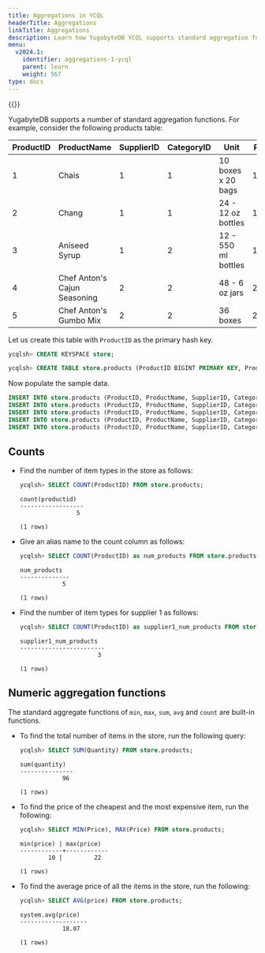 ```yaml
---
title: Aggregations in YCQL
headerTitle: Aggregations
linkTitle: Aggregations
description: Learn how YugabyteDB YCQL supports standard aggregation functions.
menu:
  v2024.1:
    identifier: aggregations-1-ycql
    parent: learn
    weight: 567
type: docs
---
```


{{<api-tabs list="ycql">}}

YugabyteDB supports a number of standard aggregation functions. For example, consider the following products table:

| ProductID | ProductName          | SupplierID | CategoryID | Unit | Price | Quantity
| ---       | ---                  | ---        | ---        | ---  | --- | ---
| 1 | Chais                        | 1 | 1 | 10 boxes x 20 bags  | 18    | 25
| 2 | Chang                        | 1 | 1 | 24 - 12 oz bottles  | 19    | 12
| 3 | Aniseed Syrup                | 1 | 2 | 12 - 550 ml bottles | 10    | 10
| 4 | Chef Anton's Cajun Seasoning | 2 | 2 | 48 - 6 oz jars      | 22    | 9
| 5 | Chef Anton's Gumbo Mix       | 2 | 2 | 36 boxes            | 21.35 | 40

Let us create this table with `ProductID` as the primary hash key.

```sql
ycqlsh> CREATE KEYSPACE store;
```

```sql
ycqlsh> CREATE TABLE store.products (ProductID BIGINT PRIMARY KEY, ProductName VARCHAR, SupplierID INT, CategoryID INT, Unit TEXT, Price FLOAT, Quantity INT);
```

Now populate the sample data.

```sql
INSERT INTO store.products (ProductID, ProductName, SupplierID, CategoryID, Unit, Price, Quantity) VALUES (1, 'Chais', 1, 1, '10 boxes x 20 bags', 18, 25);
INSERT INTO store.products (ProductID, ProductName, SupplierID, CategoryID, Unit, Price, Quantity) VALUES (2, 'Chang', 1, 1, '24 - 12 oz bottles', 19, 12);
INSERT INTO store.products (ProductID, ProductName, SupplierID, CategoryID, Unit, Price, Quantity) VALUES (3, 'Aniseed Syrup', 1, 2, '12 - 550 ml bottles', 10, 10);
INSERT INTO store.products (ProductID, ProductName, SupplierID, CategoryID, Unit, Price, Quantity) VALUES (4, 'Chef Anton''s Cajun Seasoning', 2, 2, '48 - 6 oz jars', 22, 9);
INSERT INTO store.products (ProductID, ProductName, SupplierID, CategoryID, Unit, Price, Quantity) VALUES (5, 'Chef Anton''s Gumbo Mix', 2, 2, '36 boxes', 21.35, 40);
```

## Counts

- Find the number of item types in the store as follows:

    ```sql
    ycqlsh> SELECT COUNT(ProductID) FROM store.products;
    ```

    ```output
    count(productid)
    ------------------
                    5

    (1 rows)
    ```

- Give an alias name to the count column as follows:

    ```sql
    ycqlsh> SELECT COUNT(ProductID) as num_products FROM store.products;
    ```

    ```output
    num_products
    --------------
                5

    (1 rows)
    ```

- Find the number of item types for supplier 1 as follows:

    ```sql
    ycqlsh> SELECT COUNT(ProductID) as supplier1_num_products FROM store.products WHERE SupplierID=1;
    ```

    ```output
    supplier1_num_products
    ------------------------
                          3

    (1 rows)
    ```

## Numeric aggregation functions

The standard aggregate functions of `min`, `max`, `sum`, `avg` and `count` are built-in functions.

- To find the total number of items in the store, run the following query:

    ```sql
    ycqlsh> SELECT SUM(Quantity) FROM store.products;
    ```

    ```output
    sum(quantity)
    ---------------
                96

    (1 rows)
    ```

- To find the price of the cheapest and the most expensive item, run the following:

    ```sql
    ycqlsh> SELECT MIN(Price), MAX(Price) FROM store.products;
    ```

    ```output
    min(price) | max(price)
    ------------+------------
            10 |         22

    (1 rows)
    ```

- To find the average price of all the items in the store, run the following:

    ```sql
    ycqlsh> SELECT AVG(price) FROM store.products;
    ```

    ```output
    system.avg(price)
    -------------------
                18.07

    (1 rows)
    ```
